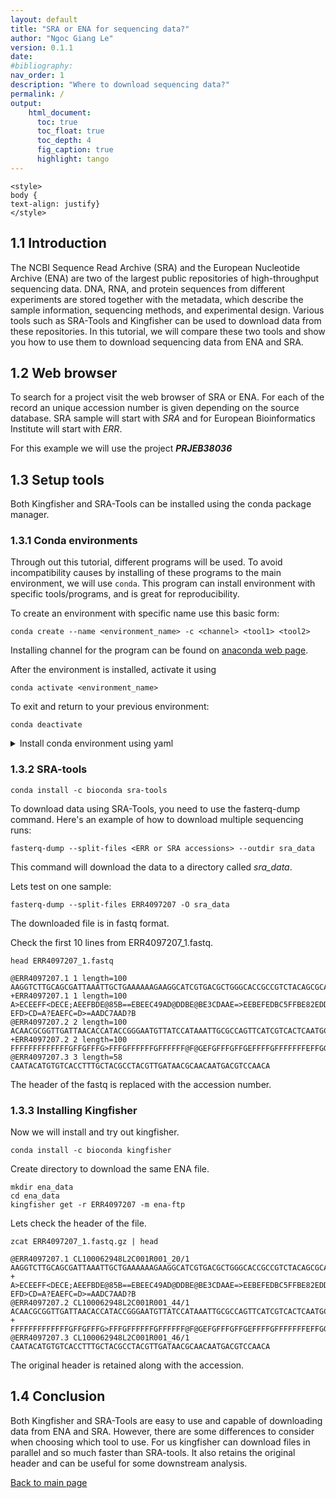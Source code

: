 ```yaml
---
layout: default
title: "SRA or ENA for sequencing data?"
author: "Ngoc Giang Le"
version: 0.1.1
date:
#bibliography:
nav_order: 1
description: "Where to download sequencing data?"
permalink: /
output:
    html_document:
      toc: true
      toc_float: true
      toc_depth: 4
      fig_caption: true
      highlight: tango
---
```



```{=html}
<style>
body {
text-align: justify}
</style>
```

## 1.1 Introduction

The NCBI Sequence Read Archive (SRA) and the European Nucleotide Archive (ENA) are two of the largest public repositories of high-throughput sequencing data.
DNA, RNA, and protein sequences from different experiments are stored together with the metadata, which describe the sample information, sequencing methods, and experimental design.
Various tools such as SRA-Tools and Kingfisher can be used to download data from these repositories.
In this tutorial, we will compare these two tools and show you how to use them to download sequencing data from ENA and SRA.


## 1.2 Web browser

To search for a project visit the web browser of SRA or ENA.
For each of the record an unique accession number is given depending on the source database.
SRA sample will start with *SRA* and for European Bioinformatics Institute will start with *ERR*.


For this example we will use the project ***PRJEB38036***

## 1.3 Setup tools

Both Kingfisher and SRA-Tools can be installed using the conda package manager.

### 1.3.1 Conda environments

Through out this tutorial, different programs will be used.
To avoid incompatibility causes by installing of these programs to the main environment, we will use `conda`.
This program can install environment with specific tools/programs, and is great for reproducibility.

To create an environment with specific name use this basic form:

`conda create --name <environment_name> -c <channel> <tool1> <tool2>`

Installing channel for the program can be found on [anaconda web page](https://anaconda.org).

After the environment is installed, activate it using

`conda activate <environment_name>`

To exit and return to your previous environment:

`conda deactivate`


<details>
  <summary>Install conda environment using yaml</summary>

`conda env create -f <yaml_file_path>`
    
***Yaml files for this project are located at the `envs/` directory.***
    
</details>



### 1.3.2 SRA-tools

```
conda install -c bioconda sra-tools
```

To download data using SRA-Tools, you need to use the fasterq-dump command.
Here's an example of how to download multiple sequencing runs:

```
fasterq-dump --split-files <ERR or SRA accessions> --outdir sra_data
```
This command will download the data to a directory called *sra_data*.  

Lets test on one sample:

```
fasterq-dump --split-files ERR4097207 -O sra_data
```

The downloaded file is in fastq format.
 
Check the first 10 lines from ERR4097207_1.fastq. 

```head ERR4097207_1.fastq```


```
@ERR4097207.1 1 length=100
AAGGTCTTGCAGCGATTAAATTGCTGAAAAAAGAAGGCATCGTGACGCTGGGCACCGCCGTCTACAGCGCATCGCAGGGCCTGCTGGCGGCGCTGGCGGG
+ERR4097207.1 1 length=100
A>ECEEFF<DECE;AEEFBDE@85B==EBEEC49AD@DDBE@BE3CDAAE=>EEBEFEDBC5FFBE82EDD?EFD>CD=A?EAEFC=D>=AADC7AAD?B
@ERR4097207.2 2 length=100
ACAACGCGGTTGATTAACACCATACCGGGAATGTTATCCATAAATTGCGCCAGTTCATCGTCACTCAATGCTTTTGAGTGAACAATCAACGCATTACAAC
+ERR4097207.2 2 length=100
FFFFFFFFFFFFFGFFGFFFG>FFFGFFFFFFGFFFFFF@F@GEFGFFFGFFGEFFFFGFFFFFFFEFFGGFFEFFBGFFFGGFGGFFFAFFFGGFFFFG
@ERR4097207.3 3 length=58
CAATACATGTGTCACCTTTGCTACGCCTACGTTGATAACGCAACAATGACGTCCAACA
```
The header of the fastq is replaced with the accession number.


### 1.3.3 Installing Kingfisher

Now we will install and try out kingfisher.

```
conda install -c bioconda kingfisher
```

Create directory to download the same ENA file.

```
mkdir ena_data
cd ena_data
kingfisher get -r ERR4097207 -m ena-ftp
```

Lets check the header of the file.

```
zcat ERR4097207_1.fastq.gz | head
```

```
@ERR4097207.1 CL100062948L2C001R001_20/1
AAGGTCTTGCAGCGATTAAATTGCTGAAAAAAGAAGGCATCGTGACGCTGGGCACCGCCGTCTACAGCGCATCGCAGGGCCTGCTGGCGGCGCTGGCGGG
+
A>ECEEFF<DECE;AEEFBDE@85B==EBEEC49AD@DDBE@BE3CDAAE=>EEBEFEDBC5FFBE82EDD?EFD>CD=A?EAEFC=D>=AADC7AAD?B
@ERR4097207.2 CL100062948L2C001R001_44/1
ACAACGCGGTTGATTAACACCATACCGGGAATGTTATCCATAAATTGCGCCAGTTCATCGTCACTCAATGCTTTTGAGTGAACAATCAACGCATTACAAC
+
FFFFFFFFFFFFFGFFGFFFG>FFFGFFFFFFGFFFFFF@F@GEFGFFFGFFGEFFFFGFFFFFFFEFFGGFFEFFBGFFFGGFGGFFFAFFFGGFFFFG
@ERR4097207.3 CL100062948L2C001R001_46/1
CAATACATGTGTCACCTTTGCTACGCCTACGTTGATAACGCAACAATGACGTCCAACA
```

The original header is retained along with the accession.


## 1.4 Conclusion

Both Kingfisher and SRA-Tools are easy to use and capable of downloading data from ENA and SRA.
However, there are some differences to consider when choosing which tool to use.
For us kingfisher can download files in parallel and so much faster than SRA-tools.
It also retains the original header and can be useful for some downstream analysis.



[Back to main page](https://gianglen.github.io/Zymo-Mock-sequencing/)
